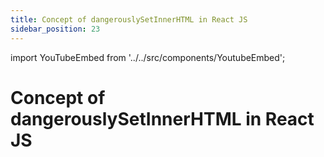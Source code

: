 ```yaml
---
title: Concept of dangerouslySetInnerHTML in React JS
sidebar_position: 23
---
```


import YouTubeEmbed from '../../src/components/YoutubeEmbed';

# Concept of dangerouslySetInnerHTML in React JS

<YouTubeEmbed videoId="sx8QKctE0-U" />
